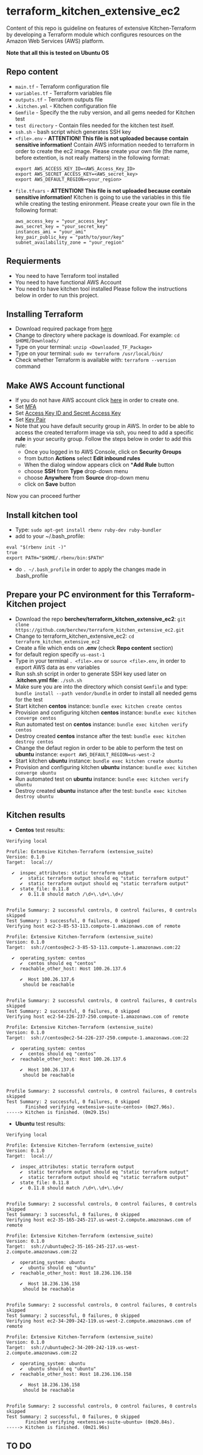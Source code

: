 # terraform_kitchen_extensive_ec2
Content of this repo is guideline on features of extensive Kitchen-Terraform by developing a Terraform module which configures resources on the Amazon Web Services (AWS) platform.

**Note that all this is tested on Ubuntu OS**

## Repo content
- `main.tf` - Terraform configuration file
- `variables.tf` - Terraform variables file
- `outputs.tf` - Terraform outputs file 
- `.kitchen.yml` - Kitchen configuration file
- `Gemfile` -  Specify the the ruby version, and all gems needed for Kitchen test
- `test directory` - Contain files needed for the kitchen test itself.
- `ssh.sh` - bash script which generates SSH key 
- `<file>.env` - **ATTENTION! This file is not uploaded because contain sensitive information!** Contain AWS information needed to terraform in order to create the ec2 image. Please create your own file (the name, before extention, is not really matters) in the following format:
  ```
  export AWS_ACCESS_KEY_ID=<AWS_Access_Key_ID>
  export AWS_SECRET_ACCESS_KEY=<AWS_secret_key>
  export AWS_DEFAULT_REGION=<your_region>
  ```
- `file.tfvars` - **ATTENTION! This file is not uploaded because contain sensitive information!** Kitchen is going to use the variables in this file while creating the testing enironment. Please create your own file in the following format:
  ```
  aws_access_key = "your_access_key"
  aws_secret_key = "your_secret_key"
  instances_ami = "your_ami"
  key_pair_public_key = "path/to/your/key"
  subnet_availability_zone = "your_region"

  ```
## Requierments
- You need to have Terraform tool installed
- You need to have functional AWS Account
- You need to have kitchen tool installed
Please follow the instructions below in order to run this project.

## Installing **Terraform**
- Download required package from [here](https://www.terraform.io/downloads.html)
- Change to directory where package is download. For example: `cd $HOME/Downloads/` 
- Type on your terminal: `unzip <Downloaded_TF_Package>`
- Type on your terminal: `sudo mv terraform /usr/local/bin/`
- Check whether Terraform is available with:  `terraform --version` command

## Make **AWS Account** functional
- If you do not have AWS account click [here](https://aws.amazon.com/premiumsupport/knowledge-center/create-and-activate-aws-account/) in order to create one.
- Set [MFA](https://docs.aws.amazon.com/general/latest/gr/aws-sec-cred-types.html#multi-factor-authentication)
- Set [Access Key ID and Secret Access Key ](https://docs.aws.amazon.com/general/latest/gr/aws-sec-cred-types.html#access-keys-and-secret-access-keys)
- Set [Key Pair](https://docs.aws.amazon.com/general/latest/gr/aws-sec-cred-types.html#key-pairs)
- Note that you have default security group in AWS. In order to be able to access the created terraform image via ssh, you need to add a specific **rule** in your security group. Follow the steps below in order to add this rule:
  - Once you logged in to AWS Console, click on **Security Groups**
  - from button **Actions** select **Edit inbound rules**
  - When the dialog window appears click on ***Add Rule** button
  - choose **SSH** from **Type** drop-down menu 
  - choose **Anywhere** from **Source** drop-down menu 
  - click on **Save** button

Now you can proceed further

## Install  **kitchen** tool
- Type: `sudo apt-get install rbenv ruby-dev ruby-bundler`
- add to your ~/.bash_profile: 
```
eval "$(rbenv init -)"
true
export PATH="$HOME/.rbenv/bin:$PATH"
```
- do `. ~/.bash_profile` in order to apply the changes made in .bash_profile 

## Prepare your PC environment for this **Terraform-Kitchen project**
- Download the repo **berchev/terraform_kitchen_extensive_ec2**: `git clone https://github.com/berchev/terraform_kitchen_extensive_ec2.git`
- Change to terraform_kitchen_extensive_ec2: `cd terraform_kitchen_extensive_ec2`
- Create a file which ends on **.env** (check **Repo content** section)
- for default region specify `us-east-1`
- Type in your terminal `. <file>.env` or `source <file>.env`, in order to export AWS data as env variables   
- Run ssh.sh script in order to generate SSH key used later on **.kitchen.yml file**: `./ssh.sh`
-  Make sure you are into the directory which consist `Gemfile` and type: `bundle install --path vendor/bundle` in order to install all needed gems for the test
- Start kitchen **centos** instance: `bundle exec kitchen create centos`
- Provision and configuring kitchen **centos** instance: `bundle exec kitchen converge centos`
- Run automated test on **centos** instance: `bundle exec kitchen verify centos`
- Destroy created **centos** instance after the test: `bundle exec kitchen destroy centos`
- Change the defaut region in order to be able to perform the test on **ubuntu** instance: `export AWS_DEFAULT_REGION=us-west-2` 
- Start kitchen **ubuntu** instance: `bundle exec kitchen create ubuntu`
- Provision and configuring kitchen **ubuntu** instance: `bundle exec kitchen converge ubuntu`
- Run automated test on **ubuntu** instance: `bundle exec kitchen verify ubuntu`
- Destroy created **ubuntu** instance after the test: `bundle exec kitchen destroy ubuntu`

## Kitchen results
- **Centos** test results:
```
Verifying local

Profile: Extensive Kitchen-Terraform (extensive_suite)
Version: 0.1.0
Target:  local://

  ✔  inspec_attributes: static terraform output
     ✔  static terraform output should eq "static terraform output"
     ✔  static terraform output should eq "static terraform output"
  ✔  state_file: 0.11.8
     ✔  0.11.8 should match /\d+\.\d+\.\d+/


Profile Summary: 2 successful controls, 0 control failures, 0 controls skipped
Test Summary: 3 successful, 0 failures, 0 skipped
Verifying host ec2-3-85-53-113.compute-1.amazonaws.com of remote

Profile: Extensive Kitchen-Terraform (extensive_suite)
Version: 0.1.0
Target:  ssh://centos@ec2-3-85-53-113.compute-1.amazonaws.com:22

  ✔  operating_system: centos
     ✔  centos should eq "centos"
  ✔  reachable_other_host: Host 100.26.137.6

     ✔  Host 100.26.137.6
      should be reachable


Profile Summary: 2 successful controls, 0 control failures, 0 controls skipped
Test Summary: 2 successful, 0 failures, 0 skipped
Verifying host ec2-54-226-237-250.compute-1.amazonaws.com of remote

Profile: Extensive Kitchen-Terraform (extensive_suite)
Version: 0.1.0
Target:  ssh://centos@ec2-54-226-237-250.compute-1.amazonaws.com:22

  ✔  operating_system: centos
     ✔  centos should eq "centos"
  ✔  reachable_other_host: Host 100.26.137.6

     ✔  Host 100.26.137.6
      should be reachable


Profile Summary: 2 successful controls, 0 control failures, 0 controls skipped
Test Summary: 2 successful, 0 failures, 0 skipped
       Finished verifying <extensive-suite-centos> (0m27.96s).
-----> Kitchen is finished. (0m29.15s)
```

- **Ubuntu** test results:
```
Verifying local

Profile: Extensive Kitchen-Terraform (extensive_suite)
Version: 0.1.0
Target:  local://

  ✔  inspec_attributes: static terraform output
     ✔  static terraform output should eq "static terraform output"
     ✔  static terraform output should eq "static terraform output"
  ✔  state_file: 0.11.8
     ✔  0.11.8 should match /\d+\.\d+\.\d+/


Profile Summary: 2 successful controls, 0 control failures, 0 controls skipped
Test Summary: 3 successful, 0 failures, 0 skipped
Verifying host ec2-35-165-245-217.us-west-2.compute.amazonaws.com of remote

Profile: Extensive Kitchen-Terraform (extensive_suite)
Version: 0.1.0
Target:  ssh://ubuntu@ec2-35-165-245-217.us-west-2.compute.amazonaws.com:22

  ✔  operating_system: ubuntu
     ✔  ubuntu should eq "ubuntu"
  ✔  reachable_other_host: Host 18.236.136.158

     ✔  Host 18.236.136.158
      should be reachable


Profile Summary: 2 successful controls, 0 control failures, 0 controls skipped
Test Summary: 2 successful, 0 failures, 0 skipped
Verifying host ec2-34-209-242-119.us-west-2.compute.amazonaws.com of remote

Profile: Extensive Kitchen-Terraform (extensive_suite)
Version: 0.1.0
Target:  ssh://ubuntu@ec2-34-209-242-119.us-west-2.compute.amazonaws.com:22

  ✔  operating_system: ubuntu
     ✔  ubuntu should eq "ubuntu"
  ✔  reachable_other_host: Host 18.236.136.158

     ✔  Host 18.236.136.158
      should be reachable


Profile Summary: 2 successful controls, 0 control failures, 0 controls skipped
Test Summary: 2 successful, 0 failures, 0 skipped
       Finished verifying <extensive-suite-ubuntu> (0m20.84s).
-----> Kitchen is finished. (0m21.96s)
```

## TO DO

